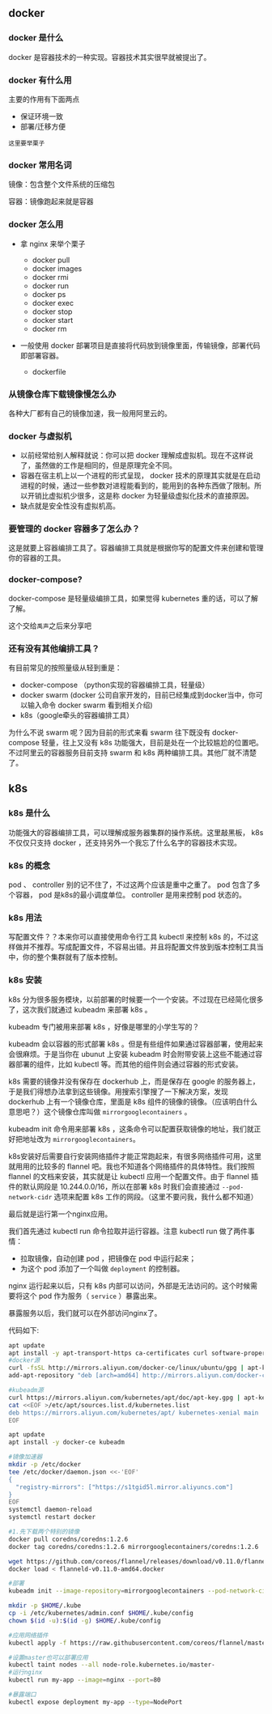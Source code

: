 ##  docker

### docker 是什么

docker 是容器技术的一种实现。容器技术其实很早就被提出了。

### docker 有什么用

主要的作用有下面两点

* 保证环境一致
* 部署/迁移方便

`这里要举栗子`

### docker 常用名词

镜像：包含整个文件系统的压缩包

容器：镜像跑起来就是容器

### docker 怎么用

* 拿 nginx 来举个栗子
  * docker pull
  * docker images
  * docker rmi
  * docker run
  * docker ps
  * docker exec
  * docker stop
  * docker start
  * docker rm

* 一般使用 docker 部署项目是直接将代码放到镜像里面，传输镜像，部署代码即部署容器。
  * dockerfile
### 从镜像仓库下载镜像慢怎么办
各种大厂都有自己的镜像加速，我一般用阿里云的。

### docker 与虚拟机

* 以前经常给别人解释就说：你可以把 docker 理解成虚拟机。现在不这样说了，虽然做的工作是相同的，但是原理完全不同。
* 容器在宿主机上以一个进程的形式呈现， docker 技术的原理其实就是在启动进程的时候，通过一些参数对进程能看到的，能用到的各种东西做了限制。所以开销比虚拟机少很多，这是称 docker 为轻量级虚拟化技术的直接原因。
* 缺点就是安全性没有虚拟机高。
### 要管理的 docker 容器多了怎么办？
这是就要上容器编排工具了。容器编排工具就是根据你写的配置文件来创建和管理你的容器的工具。
### docker-compose?
docker-compose 是轻量级编排工具，如果觉得 kubernetes 重的话，可以了解了解。

这个交给`禹声`之后来分享吧

### 还有没有其他编排工具？
有目前常见的按照量级从轻到重是：
* docker-compose （python实现的容器编排工具，轻量级）
* docker swarm (docker 公司自家开发的，目前已经集成到docker当中，你可以输入命令 docker swarm 看到相关介绍)
* k8s（google牵头的容器编排工具）

为什么不说 swarm 呢？因为目前的形式来看 swarm 往下既没有 docker-compose 轻量，往上又没有 k8s 功能强大，目前是处在一个比较尴尬的位置吧。不过阿里云的容器服务目前支持 swarm 和 k8s 两种编排工具。其他厂就不清楚了。

## k8s

### k8s 是什么

功能强大的容器编排工具，可以理解成服务器集群的操作系统。这里敲黑板， k8s 不仅仅只支持 docker ，还支持另外一个我忘了什么名字的容器技术实现。

### k8s 的概念
pod 、 controller 别的记不住了，不过这两个应该是重中之重了。 pod 包含了多个容器， pod 是k8s的最小调度单位。 controller 是用来控制 pod 状态的。
### k8s 用法

写配置文件？？本来你可以直接使用命令行工具 kubectl 来控制 k8s 的，不过这样做并不推荐。写成配置文件，不容易出错。并且将配置文件放到版本控制工具当中，你的整个集群就有了版本控制。

### k8s 安装

k8s 分为很多服务模块，以前部署的时候要一个一个安装。不过现在已经简化很多了，这次我们就通过 kubeadm 来部署 k8s 。

kubeadm 专门被用来部署 k8s ，好像是哪里的小学生写的？

kubeadm 会以容器的形式部署 k8s 。但是有些组件如果通过容器部署，使用起来会很麻烦。于是当你在 ubunut 上安装 kubeadm 时会附带安装上这些不能通过容器部署的组件，比如 kubectl 等。而其他的组件则会通过容器的形式安装。

k8s 需要的镜像并没有保存在 dockerhub 上，而是保存在 google 的服务器上，于是我们得想办法拿到这些镜像。用搜索引擎搜了一下解决方案，发现 dockerhub 上有一个镜像仓库，里面是 k8s 组件的镜像的镜像。（应该明白什么意思吧？）这个镜像仓库叫做 `mirrorgooglecontainers` 。

kubeadm init 命令用来部署 k8s ，这条命令可以配置获取镜像的地址，我们就正好把地址改为 `mirrorgooglecontainers`。

k8s安装好后需要自行安装网络插件才能正常跑起来，有很多网络插件可用，这里就用用的比较多的 flannel 吧。我也不知道各个网络插件的具体特性。我们按照 flannel 的文档来安装，其实就是让 kubectl 应用一个配置文件。由于 flannel 插件的默认网段是 10.244.0.0/16，所以在部署 k8s 时我们会直接通过 `--pod-network-cidr` 选项来配置 k8s 工作的网段。（这里不要问我，我什么都不知道）

最后就是运行第一个nginx应用。

我们首先通过 kubectl run 命令拉取并运行容器。注意 kubectl run 做了两件事情：
* 拉取镜像，自动创建 pod ，把镜像在 pod 中运行起来；
* 为这个 pod 添加了一个叫做 `deployment` 的控制器。

nginx 运行起来以后，只有 k8s 内部可以访问，外部是无法访问的。这个时候需要将这个 pod 作为服务（ `service` ）暴露出来。

暴露服务以后，我们就可以在外部访问nginx了。

代码如下:

```bash
apt update
apt install -y apt-transport-https ca-certificates curl software-properties-common
#docker源
curl -fsSL http://mirrors.aliyun.com/docker-ce/linux/ubuntu/gpg | apt-key add -
add-apt-repository "deb [arch=amd64] http://mirrors.aliyun.com/docker-ce/linux/ubuntu $(lsb_release -cs) stable"

#kubeadm源
curl https://mirrors.aliyun.com/kubernetes/apt/doc/apt-key.gpg | apt-key add - 
cat <<EOF >/etc/apt/sources.list.d/kubernetes.list
deb https://mirrors.aliyun.com/kubernetes/apt/ kubernetes-xenial main
EOF

apt update
apt install -y docker-ce kubeadm

#镜像加速器
mkdir -p /etc/docker
tee /etc/docker/daemon.json <<-'EOF'
{
  "registry-mirrors": ["https://s1tgid5l.mirror.aliyuncs.com"]
}
EOF
systemctl daemon-reload
systemctl restart docker

#1.先下载两个特别的镜像
docker pull coredns/coredns:1.2.6
docker tag coredns/coredns:1.2.6 mirrorgooglecontainers/coredns:1.2.6

wget https://github.com/coreos/flannel/releases/download/v0.11.0/flanneld-v0.11.0-amd64.docker
docker load < flanneld-v0.11.0-amd64.docker

#部署
kubeadm init --image-repository=mirrorgooglecontainers --pod-network-cidr=10.244.0.0/16

mkdir -p $HOME/.kube
cp -i /etc/kubernetes/admin.conf $HOME/.kube/config
chown $(id -u):$(id -g) $HOME/.kube/config

#应用网络插件
kubectl apply -f https://raw.githubusercontent.com/coreos/flannel/master/Documentation/kube-flannel.yml

#设置master也可以部署应用
kubectl taint nodes --all node-role.kubernetes.io/master-
#运行nginx
kubectl run my-app --image=nginx --port=80

#暴露端口
kubectl expose deployment my-app --type=NodePort
```

